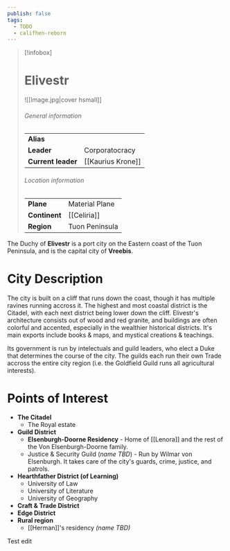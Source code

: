```yaml
---
publish: false
tags:
  - TODO
  - califhen-reborn
---
```

> [!infobox]  
> # Elivestr
> ![[Image.jpg|cover hsmall]]  
> ###### General information  
> | | |  
> |---|---|  
> | **Alias** |  |
> | **Leader** | Corporatocracy |
> | **Current leader** | [[Kaurius Krone]] |
> ###### Location information  
> | | |  
> |---|---|  
> | **Plane** | Material Plane |
> | **Continent** | [[Celiria]] |
> | **Region** | Tuon Peninsula |

The Duchy of **Elivestr** is a port city on the Eastern coast of the Tuon Peninsula, and is the capital city of **Vreebis**. 
# City Description
The city is built on a cliff that runs down the coast, though it has multiple ravines running accross it. The highest and most coastal district is the Citadel, with each next district being lower down the cliff. Elivestr's architecture consists out of wood and red granite, and buildings are often colorful and accented, especially in the wealthier historical districts. It's main exports include books & maps, and mystical creations & teachings.  

Its government is run by intelectuals and guild leaders, who elect a Duke that determines the course of the city. The guilds each run their own Trade accross the entire city region (i.e. the Goldfield Guild runs all agricultural interests). 
# Points of Interest
- **The Citadel**
	- The Royal estate
- **Guild District** 
	- **Elsenburgh-Doorne Residency** - Home of [[Lenora]] and the rest of the Von Elsenburgh-Doorne family.
	- Justice & Security Guild (*name TBD*) - Run by Wilmar von Elsenburgh. It takes care of the city's guards, crime, justice, and patrols.
- **Hearthfather District (of Learning)**
	- University of Law 
	- University of Literature
	- University of Geography 
- **Craft & Trade District**
- **Edge District**
- **Rural region**
	- [[Herman]]'s residency *(name TBD)*

Test edit